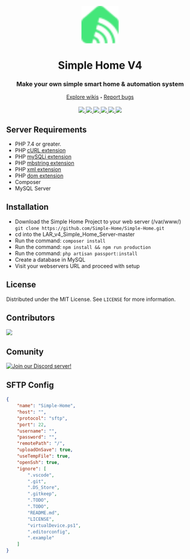 <p align="center">
  <a href="https://github.com/Simple-Home/Simple-Home">
    <img src="./public/images/logo.png" height="100" width="100">
  </a>
  <h1 align="center">Simple Home V4</h3>
  <h3 align="center">Make your own simple smart home & automation system</h3>
  <p align="center">
    <a href="https://github.com/">Explore wikis</a>
    <sub><sup>•</sub></sup>
    <a href="https://github.com/">Report bugs</a>
  </p>
  <p align="center">
    <a href="https://github.com/Simple-Home/Simple-Home/search?l=php">
        <img src="https://img.shields.io/badge/PHP-brightgreen.svg"/>
    </a>
    <a href="https://laravel.com/">
        <img src="https://img.shields.io/badge/framework-Laravel-red.svg"/>
    </a>
    <a href="https://github.com/Simple-Home/Simple-Home/search?l=js">
        <img src="https://img.shields.io/badge/JS-red.svg"/>
    </a>
    <a href="https://github.com/Simple-Home/Simple-Home/search?l=html">
        <img src="https://img.shields.io/badge/HTML-blue.svg"/>
    </a>
    <a href="https://discord.gg/XJpT3UQ">
        <img src="https://img.shields.io/discord/604697675430101003.svg?color=Blue&label=Discord&logo=Discord"/>
    </a>
    <a href="./LICENSE">
        <img src="https://img.shields.io/badge/License-MIT-yellow.svg"/>
    </a>
  </p>
</p>

## Server Requirements
* PHP 7.4 or greater.
* PHP [cURL extension](https://www.php.net/manual/en/book.curl.php)
* PHP [mySQLi extension](https://www.php.net/manual/en/book.mysqli.php)
* PHP [mbstring extension](https://www.php.net/manual/en/book.mbstring.php)
* PHP [xml extension](https://www.php.net/manual/en/book.dom.php)
* PHP [dom extension](https://www.php.net/manual/en/book.dom.php)
* Composer
* MySQL Server

## Installation
* Download the Simple Home Project to your web server (/var/www/)  
  ```git clone https://github.com/Simple-Home/Simple-Home.git```
* cd into the LAR_v4_Simple_Home_Server-master
* Run the command: ```composer install```
* Run the command: ```npm install && npm run production``` 
* Run the command: ```php artisan passport:install``` 
* Create a database in MySQL
* Visit your webservers URL and proceed with setup

## License
Distributed under the MIT License. See `LICENSE` for more information.

## Contributors
<a href="https://github.com/Simple-Home/Simple-Home/graphs/contributors">
  <img src="https://contrib.rocks/image?repo=Simple-Home/Simple-Home" />
</a>

## Comunity
[![Join our Discord server!](https://invidget.switchblade.xyz/XJpT3UQ)](http://discord.gg/XJpT3UQ)

## SFTP Config
```json
{
    "name": "Simple-Home",
    "host": "",
    "protocol": "sftp",
    "port": 22,
    "username": "",
    "password": "",
    "remotePath": "/",
    "uploadOnSave": true,
    "useTempFile": true,
    "openSsh": true,
    "ignore": [
        ".vscode",
        ".git",
        ".DS_Store",
        ".gitkeep",
        ".TODO",
        ".TODO",
        "README.md",
        "LICENSE",
        "virtualDevice.ps1",
        ".editorconfig",
        ".example"
    ]
}
```
